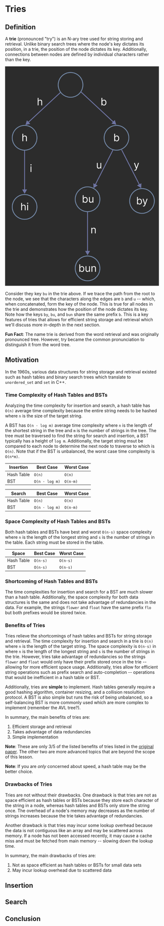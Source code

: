 # Tries

## Definition

A __trie__ (pronounced "try") is an N-ary tree used for string storing and retrieval. Unlike binary search trees where the node's key dictates its position, in a trie, the position of the node dictates its key. Additionally, connections between nodes are defined by individual characters rather than the key.

![image](../n-ary-trees/tries/ex1.png)

Consider they key `bu` in the trie above. If we trace the path from the root to the node, we see that the characters along the edges are `b` and `u` -- which, when concatenated, form the key of the node. This is true for all nodes in the trie and demonstrates how the position of the node dictates its key. Note how the keys `by`, `bu`, and `bun` share the same prefix `b`. This is a key features of tries that allows for efficient string storage and retrieval which we'll discuss more in-depth in the next section.

__Fun Fact__: The name trie is derived from the word retrieval and was originally pronounced tree. However, try became the common pronunciation to distinguish it from the word tree.

## Motivation

In the 1960s, various data structures for string storage and retrieval existed such as hash tables and binary search trees which translate to `unordered_set` and `set` in C++.

### Time Complexity of Hash Tables and BSTs

Analyzing the time complexity for insertion and search, a hash table has `O(n)` average time complexity because the entire string needs to be hashed where `n` is the size of the target string.

A BST has `O(n · log m)` average time complexity where `n` is the length of the shortest string in the tree and `m` is the number of strings in the tree. The tree must be traversed to find the string for search and insertion, a BST typically has a height of `log m`. Additionally, the target string msut be compared to each node to determine the next node to traverse to which is `O(n)`. Note that if the BST is unbalanced, the worst case time complexity is `O(n*m)`.

| __Insertion__ | Best Case | Worst Case |
| --- | --- | --- |
| Hash Table | `O(n)` | `O(n)` |
| BST | `O(n · log m)`| `O(n·m)` |

| __Search__ | Best Case | Worst Case |
| --- | --- | --- |
| Hash Table | `O(n)` | `O(n)` |
| BST | `O(n · log m)`| `O(n·m)` |

### Space Complexity of Hash Tables and BSTs

Both hash tables and BSTs have best and worst `O(n·s)` space complexity where `n` is the length of the longest string and `s` is the number of strings in the table. Each string must be stored in the table.

| __Space__ | Best Case | Worst Case |
| --- | --- | --- |
| Hash Table | `O(n·s)` | `O(n·s)` |
| BST | `O(n·s)`| `O(n·s)` |

### Shortcoming of Hash Tables and BSTs

The time complexities for insertion and search for a BST are much slower than a hash table. Additionally, the space complexity for both data structures is the same and does not take advantage of redundancies in the data. For example, the strings `flower` and `float` have the same prefix `flo` but both prefixes would be stored twice.

### Benefits of Tries

Tries relieve the shortcomings of hash tables and BSTs for string storage and retrieval. The time complexity for insertion and search in a trie is `O(n)` where `n` is the length of the target string. The space complexity is `O(n·s)` in where `n` is the length of the longest string and `s` is the number of strings in the trie. However, tries take advantage of redundancies so the strings `flower` and `float` would only have their prefix stored once in the trie -- allowing for more efficient space usage. Additionally, tries allow for efficient string operations such as prefix search and auto-completion -- operations that would be inefficient in a hash table or BST.

Additionally, tries are __simple__ to implement. Hash tables generally require a good hashing algorithm, container resizing, and a collision resolultion protocol. A BST is also simple but runs the risk of being unbalanced, so a self-balancing BST is more commonly used which are more complex to implement (remember the AVL tree?).

In summary, the main benefits of tries are:

1. Efficient storage and retrieval
2. Takes advantage of data redundancies
3. Simple implementation

__Note__: These are only 3/5 of the listed benefits of tries listed in the [original paper](https://dl.acm.org/doi/10.1145/367390.367400). The other two are more advanced topics that are beyond the scope of this lesson.

__Note__: If you are _only_ concerned about speed, a hash table may be the better choice.

### Drawbacks of Tries

Tries are not without their drawbacks. One drawback is that tries are not as space efficient as hash tables or BSTs because they store each character of the string in a node, whereas hash tables and BSTs only store the string once. The overhead of a node's memory may decreases as the number of strings increases because the trie takes advantage of redundancies.

Another drawback is that tries may incur some lookup overhead because the data is not contiguous like an array and may be scattered across memory. If a node has not been accessed recently, it may cause a cache miss and must be fetched from main memory -- slowing down the lookup time.

In summary, the main drawbacks of tries are:
1. Not as space efficient as hash tables or BSTs for small data sets
2. May incur lookup overhead due to scattered data

## Insertion

## Search

## Conclusion
